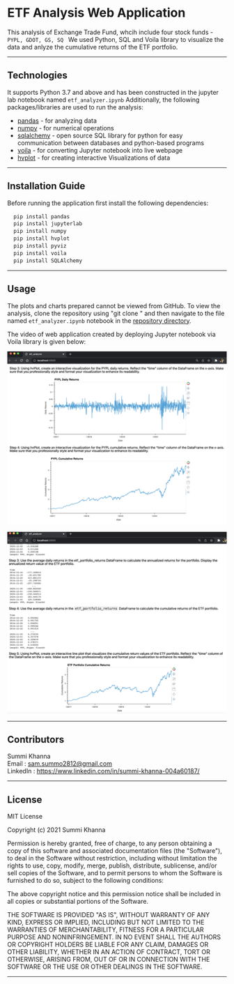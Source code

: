 # ETF Analysis Web Application

This analysis of Exchange Trade Fund, whcih include four stock funds - ```PYPL, GDOT, GS, SQ ```
We used Python, SQL and Voila library to visualize the data and anlyze the cumulative returns of the ETF portfolio.

---

## Technologies

It supports Python 3.7 and above and has been constructed in the jupyter lab notebook named ```etf_analyzer.ipynb```
Additionally, the following packages/libraries are used to run the analysis:

- [pandas](https://pypi.org/project/pandas/) - for analyzing data
- [numpy](https://pypi.org/project/numpy/) - for numerical operations
- [sqlalchemy](https://pypi.org/project/SQLAlchemy/) - open source SQL library for python for easy communication between databases and python-based programs
- [voila](https://pypi.org/project/voila/) - for converting Jupyter notebook into live webpage
- [hvplot](https://pypi.org/project/hvplot/) - for creating interactive Visualizations of data

---

## Installation Guide

Before running the application first install the following dependencies:

```python
  pip install pandas
  pip install jupyterlab 
  pip install numpy
  pip install hvplot
  pip install pyviz
  pip install voila
  pip install SQLAlchemy

```
---

## Usage

The plots and charts prepared cannot be viewed from GitHub. To view the analysis, clone the repository using "git clone <link>" and then navigate to the file named ```etf_analyzer.ipynb``` notebook in the [repository directory](https://github.com/Summi-Khanna/Challenge-7).

The video of web application created by deploying Jupyter notebook via Voila library is given below:

![voila](Images/image_5.png)  

![voila-2](Images/image_6.png) 
 

---

## Contributors
 
Summi Khanna  
Email : sam.summo2812@gmail.com  
LinkedIn : https://www.linkedin.com/in/summi-khanna-004a60187/

---

## License

MIT License

Copyright (c) 2021 Summi Khanna

Permission is hereby granted, free of charge, to any person obtaining a copy
of this software and associated documentation files (the "Software"), to deal
in the Software without restriction, including without limitation the rights
to use, copy, modify, merge, publish, distribute, sublicense, and/or sell
copies of the Software, and to permit persons to whom the Software is
furnished to do so, subject to the following conditions:

The above copyright notice and this permission notice shall be included in all
copies or substantial portions of the Software.

THE SOFTWARE IS PROVIDED "AS IS", WITHOUT WARRANTY OF ANY KIND, EXPRESS OR
IMPLIED, INCLUDING BUT NOT LIMITED TO THE WARRANTIES OF MERCHANTABILITY,
FITNESS FOR A PARTICULAR PURPOSE AND NONINFRINGEMENT. IN NO EVENT SHALL THE
AUTHORS OR COPYRIGHT HOLDERS BE LIABLE FOR ANY CLAIM, DAMAGES OR OTHER
LIABILITY, WHETHER IN AN ACTION OF CONTRACT, TORT OR OTHERWISE, ARISING FROM,
OUT OF OR IN CONNECTION WITH THE SOFTWARE OR THE USE OR OTHER DEALINGS IN THE
SOFTWARE.

---
